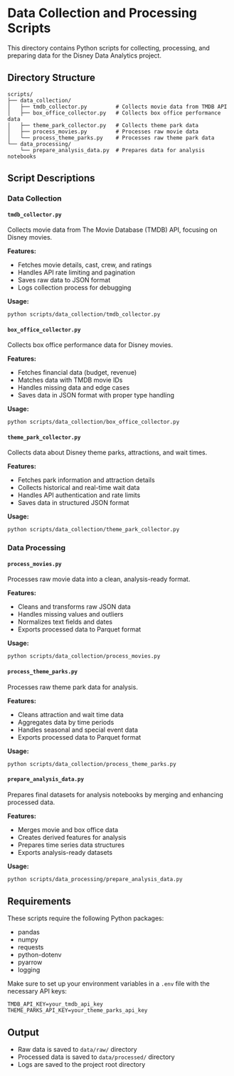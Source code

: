 # Data Collection and Processing Scripts

This directory contains Python scripts for collecting, processing, and preparing data for the Disney Data Analytics project.

## Directory Structure

```
scripts/
├── data_collection/
│   ├── tmdb_collector.py         # Collects movie data from TMDB API
│   ├── box_office_collector.py   # Collects box office performance data
│   ├── theme_park_collector.py   # Collects theme park data
│   ├── process_movies.py         # Processes raw movie data
│   └── process_theme_parks.py    # Processes raw theme park data
└── data_processing/
    └── prepare_analysis_data.py  # Prepares data for analysis notebooks
```

## Script Descriptions

### Data Collection

#### `tmdb_collector.py`
Collects movie data from The Movie Database (TMDB) API, focusing on Disney movies.

**Features:**
- Fetches movie details, cast, crew, and ratings
- Handles API rate limiting and pagination
- Saves raw data to JSON format
- Logs collection process for debugging

**Usage:**
```bash
python scripts/data_collection/tmdb_collector.py
```

#### `box_office_collector.py`
Collects box office performance data for Disney movies.

**Features:**
- Fetches financial data (budget, revenue)
- Matches data with TMDB movie IDs
- Handles missing data and edge cases
- Saves data in JSON format with proper type handling

**Usage:**
```bash
python scripts/data_collection/box_office_collector.py
```

#### `theme_park_collector.py`
Collects data about Disney theme parks, attractions, and wait times.

**Features:**
- Fetches park information and attraction details
- Collects historical and real-time wait data
- Handles API authentication and rate limits
- Saves data in structured JSON format

**Usage:**
```bash
python scripts/data_collection/theme_park_collector.py
```

### Data Processing

#### `process_movies.py`
Processes raw movie data into a clean, analysis-ready format.

**Features:**
- Cleans and transforms raw JSON data
- Handles missing values and outliers
- Normalizes text fields and dates
- Exports processed data to Parquet format

**Usage:**
```bash
python scripts/data_collection/process_movies.py
```

#### `process_theme_parks.py`
Processes raw theme park data for analysis.

**Features:**
- Cleans attraction and wait time data
- Aggregates data by time periods
- Handles seasonal and special event data
- Exports processed data to Parquet format

**Usage:**
```bash
python scripts/data_collection/process_theme_parks.py
```

#### `prepare_analysis_data.py`
Prepares final datasets for analysis notebooks by merging and enhancing processed data.

**Features:**
- Merges movie and box office data
- Creates derived features for analysis
- Prepares time series data structures
- Exports analysis-ready datasets

**Usage:**
```bash
python scripts/data_processing/prepare_analysis_data.py
```

## Requirements

These scripts require the following Python packages:
- pandas
- numpy
- requests
- python-dotenv
- pyarrow
- logging

Make sure to set up your environment variables in a `.env` file with the necessary API keys:
```
TMDB_API_KEY=your_tmdb_api_key
THEME_PARKS_API_KEY=your_theme_parks_api_key
```

## Output

- Raw data is saved to `data/raw/` directory
- Processed data is saved to `data/processed/` directory
- Logs are saved to the project root directory 